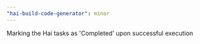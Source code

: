 ```yaml
---
"hai-build-code-generator": minor
---
```


Marking the Hai tasks as 'Completed' upon successful execution

